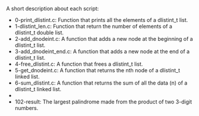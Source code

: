 A short description about each script:
+ 0-print_dlistint.c: Function that prints all the elements of a dlistint_t list.
+ 1-dlistint_len.c: Function that return the number of elements of a dlistint_t double list.
+ 2-add_dnodeint.c: A function that adds a new node at the beginning of a dlistint_t list.
+ 3-add_dnodeint_end.c: A function that adds a new node at the end of a dlistint_t list.
+ 4-free_dlistint.c: A function that frees a dlistint_t list.
+ 5-get_dnodeint.c: A function that returns the nth node of a dlistint_t linked list.
+ 6-sum_dlistint.c: A function that returns the sum of all the data (n) of a dlistint_t linked list.
+
+ 102-result: The largest palindrome made from the product of two 3-digit numbers.
